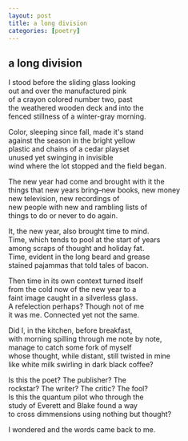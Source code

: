 ```yaml
---
layout: post
title: a long division
categories: [poetry]
---
```

## a long division

I stood before the sliding glass looking   
out and over the manufactured pink  
of a crayon colored number two, past  
the weathered wooden deck and into the   
fenced stillness of a winter-gray morning.  

Color, sleeping since fall, made it's stand    
against the season in the bright yellow     
plastic and chains of a cedar playset      
unused yet swinging in invisible   
wind where the lot stopped and the field began.  

The new year had come and brought with it the    
things that new years bring–new books, new money  
new television, new recordings of   
new people with new and rambling lists of   
things to do or never to do again.

It, the new year, also brought time to mind.    
Time, which tends to pool at the start of years      
among scraps of thought and holiday fat.    
Time, evident in the long beard and grease  
stained pajammas that told tales of bacon.   

Then time in its own context turned itself  
from the cold now of the new year to a      
faint image caught in a silverless glass.  
A refelection perhaps? Though not of me  
it was me. Connected yet not the same.   

Did I, in the kitchen, before breakfast,    
with morning spilling through me note by note,  
manage to catch some fork of myself  
whose thought, while distant, still twisted in mine  
like white milk swirling in dark black coffee?   
        
Is this the poet? The publisher? The  
rockstar? The writer? The critic? The fool?  
Is this the quantum pilot who through the   
study of Everett and Blake found a way   
to cross dimmensions using nothing but thought?  

I wondered and the words came back to me.  


